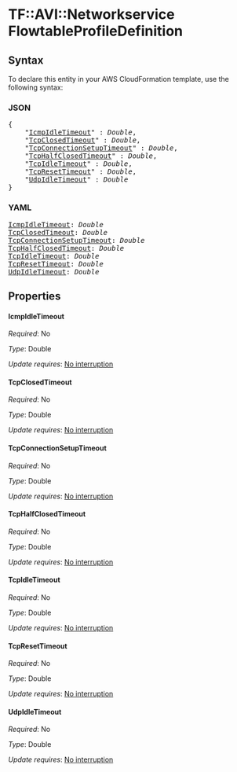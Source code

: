 # TF::AVI::Networkservice FlowtableProfileDefinition

## Syntax

To declare this entity in your AWS CloudFormation template, use the following syntax:

### JSON

<pre>
{
    "<a href="#icmpidletimeout" title="IcmpIdleTimeout">IcmpIdleTimeout</a>" : <i>Double</i>,
    "<a href="#tcpclosedtimeout" title="TcpClosedTimeout">TcpClosedTimeout</a>" : <i>Double</i>,
    "<a href="#tcpconnectionsetuptimeout" title="TcpConnectionSetupTimeout">TcpConnectionSetupTimeout</a>" : <i>Double</i>,
    "<a href="#tcphalfclosedtimeout" title="TcpHalfClosedTimeout">TcpHalfClosedTimeout</a>" : <i>Double</i>,
    "<a href="#tcpidletimeout" title="TcpIdleTimeout">TcpIdleTimeout</a>" : <i>Double</i>,
    "<a href="#tcpresettimeout" title="TcpResetTimeout">TcpResetTimeout</a>" : <i>Double</i>,
    "<a href="#udpidletimeout" title="UdpIdleTimeout">UdpIdleTimeout</a>" : <i>Double</i>
}
</pre>

### YAML

<pre>
<a href="#icmpidletimeout" title="IcmpIdleTimeout">IcmpIdleTimeout</a>: <i>Double</i>
<a href="#tcpclosedtimeout" title="TcpClosedTimeout">TcpClosedTimeout</a>: <i>Double</i>
<a href="#tcpconnectionsetuptimeout" title="TcpConnectionSetupTimeout">TcpConnectionSetupTimeout</a>: <i>Double</i>
<a href="#tcphalfclosedtimeout" title="TcpHalfClosedTimeout">TcpHalfClosedTimeout</a>: <i>Double</i>
<a href="#tcpidletimeout" title="TcpIdleTimeout">TcpIdleTimeout</a>: <i>Double</i>
<a href="#tcpresettimeout" title="TcpResetTimeout">TcpResetTimeout</a>: <i>Double</i>
<a href="#udpidletimeout" title="UdpIdleTimeout">UdpIdleTimeout</a>: <i>Double</i>
</pre>

## Properties

#### IcmpIdleTimeout

_Required_: No

_Type_: Double

_Update requires_: [No interruption](https://docs.aws.amazon.com/AWSCloudFormation/latest/UserGuide/using-cfn-updating-stacks-update-behaviors.html#update-no-interrupt)

#### TcpClosedTimeout

_Required_: No

_Type_: Double

_Update requires_: [No interruption](https://docs.aws.amazon.com/AWSCloudFormation/latest/UserGuide/using-cfn-updating-stacks-update-behaviors.html#update-no-interrupt)

#### TcpConnectionSetupTimeout

_Required_: No

_Type_: Double

_Update requires_: [No interruption](https://docs.aws.amazon.com/AWSCloudFormation/latest/UserGuide/using-cfn-updating-stacks-update-behaviors.html#update-no-interrupt)

#### TcpHalfClosedTimeout

_Required_: No

_Type_: Double

_Update requires_: [No interruption](https://docs.aws.amazon.com/AWSCloudFormation/latest/UserGuide/using-cfn-updating-stacks-update-behaviors.html#update-no-interrupt)

#### TcpIdleTimeout

_Required_: No

_Type_: Double

_Update requires_: [No interruption](https://docs.aws.amazon.com/AWSCloudFormation/latest/UserGuide/using-cfn-updating-stacks-update-behaviors.html#update-no-interrupt)

#### TcpResetTimeout

_Required_: No

_Type_: Double

_Update requires_: [No interruption](https://docs.aws.amazon.com/AWSCloudFormation/latest/UserGuide/using-cfn-updating-stacks-update-behaviors.html#update-no-interrupt)

#### UdpIdleTimeout

_Required_: No

_Type_: Double

_Update requires_: [No interruption](https://docs.aws.amazon.com/AWSCloudFormation/latest/UserGuide/using-cfn-updating-stacks-update-behaviors.html#update-no-interrupt)

